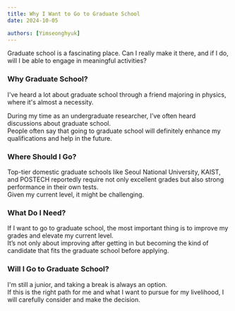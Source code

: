 ```yaml
---
title: Why I Want to Go to Graduate School
date: 2024-10-05

authors: [Yimseonghyuk]
---
```


Graduate school is a fascinating place. Can I really make it there, and if I do, will I be able to engage in meaningful activities?

<!--more-->

### Why Graduate School? ###
I've heard a lot about graduate school through a friend majoring in physics, where it's almost a necessity.

During my time as an undergraduate researcher, I’ve often heard discussions about graduate school.  
People often say that going to graduate school will definitely enhance my qualifications and help in the future.

### Where Should I Go? ###
Top-tier domestic graduate schools like Seoul National University, KAIST, and POSTECH reportedly require not only excellent grades but also strong performance in their own tests.  
Given my current level, it might be challenging.

### What Do I Need? ###
If I want to go to graduate school, the most important thing is to improve my grades and elevate my current level.  
It’s not only about improving after getting in but becoming the kind of candidate that fits the graduate school before applying.

### Will I Go to Graduate School? ###
I'm still a junior, and taking a break is always an option.  
If this is the right path for me and what I want to pursue for my livelihood, I will carefully consider and make the decision.
